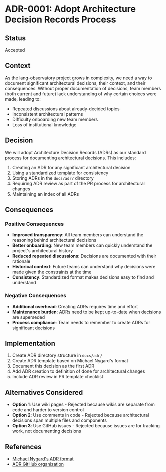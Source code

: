 # ADR-0001: Adopt Architecture Decision Records Process

## Status

Accepted

## Context

As the lang-observatory project grows in complexity, we need a way to document significant architectural decisions, their context, and their consequences. Without proper documentation of decisions, team members (both current and future) lack understanding of why certain choices were made, leading to:

- Repeated discussions about already-decided topics
- Inconsistent architectural patterns
- Difficulty onboarding new team members
- Loss of institutional knowledge

## Decision

We will adopt Architecture Decision Records (ADRs) as our standard process for documenting architectural decisions. This includes:

1. Creating an ADR for any significant architectural decision
2. Using a standardized template for consistency
3. Storing ADRs in the `docs/adr/` directory
4. Requiring ADR review as part of the PR process for architectural changes
5. Maintaining an index of all ADRs

## Consequences

### Positive Consequences

- **Improved transparency**: All team members can understand the reasoning behind architectural decisions
- **Better onboarding**: New team members can quickly understand the project's architectural history
- **Reduced repeated discussions**: Decisions are documented with their rationale
- **Historical context**: Future teams can understand why decisions were made given the constraints at the time
- **Consistency**: Standardized format makes decisions easy to find and understand

### Negative Consequences

- **Additional overhead**: Creating ADRs requires time and effort
- **Maintenance burden**: ADRs need to be kept up-to-date when decisions are superseded
- **Process compliance**: Team needs to remember to create ADRs for significant decisions

## Implementation

1. Create ADR directory structure in `docs/adr/`
2. Create ADR template based on Michael Nygard's format
3. Document this decision as the first ADR
4. Add ADR creation to definition of done for architectural changes
5. Include ADR review in PR template checklist

## Alternatives Considered

- **Option 1**: Use wiki pages - Rejected because wikis are separate from code and harder to version control
- **Option 2**: Use comments in code - Rejected because architectural decisions span multiple files and components
- **Option 3**: Use GitHub issues - Rejected because issues are for tracking work, not documenting decisions

## References

- [Michael Nygard's ADR format](https://github.com/joelparkerhenderson/architecture_decision_record)
- [ADR GitHub organization](https://adr.github.io/)